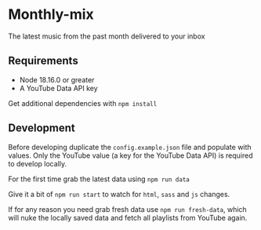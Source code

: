 # Monthly-mix
The latest music from the past month delivered to your inbox

## Requirements
- Node 18.16.0 or greater
- A YouTube Data API key

Get additional dependencies with `npm install`

## Development
Before developing duplicate the `config.example.json` file and populate with values. Only the YouTube value (a key for the YouTube Data API) is required to develop locally.

For the first time grab the latest data using `npm run data`

Give it a bit of `npm run start` to watch for `html`, `sass` and `js` changes.

If for any reason you need grab fresh data use `npm run fresh-data`, which will nuke the locally saved data and fetch all playlists from YouTube again.
